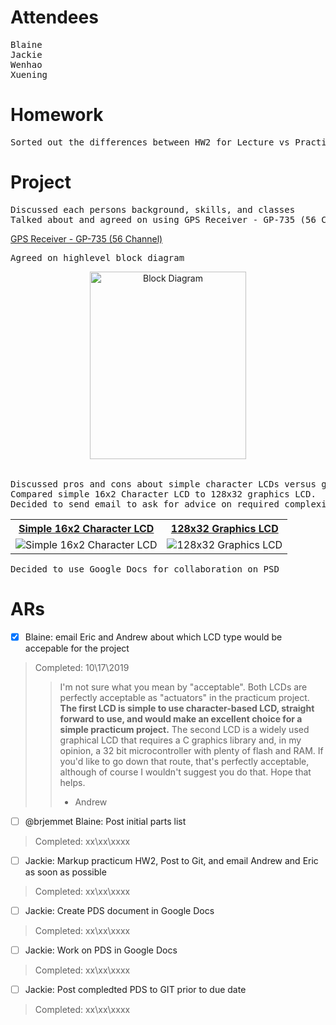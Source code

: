 # Attendees
<pre>
Blaine
Jackie
Wenhao
Xuening
</pre>

# Homework
<pre>
Sorted out the differences between HW2 for Lecture vs Practicum
</pre>

# Project
<pre>
Discussed each persons background, skills, and classes
Talked about and agreed on using GPS Receiver - GP-735 (56 Channel)
</pre

<table>
  <tr>
    <th><a href="https://www.sparkfun.com/products/13670" title="GPS Receiver - GP-735 (56 Channel)">GPS Receiver - GP-735 (56 Channel)</a></th>
  </tr>
</table>

<pre>
Agreed on highlevel block diagram 
</pre>

<center>
<table>
  <tr>
    <img src="https://github.com/liujiaq1/ECE411-Team9/blob/master/Meetings/10-17-2019/BlockDiagram.png" alt="Block Diagram" width="250" height="300">
  </tr>
</table>
</center>

<pre>
Discussed pros and cons about simple character LCDs versus graphic LCDs. 
Compared simple 16x2 Character LCD to 128x32 graphics LCD. 
Decided to send email to ask for advice on required complexity of the project. 
</pre>

<table>
  <tr>
    <th><a href="https://www.sparkfun.com/products/14073/" title="Simple 16x2 Character LCD">Simple 16x2 Character LCD</a></th> 
    <th><a href="https://www.digikey.com/product-detail/en/newhaven-display-intl/NHD-C12832A1Z-NSW-BBW-3V3/NHD-C12832A1Z-NSW-BBW-3V3-ND/2059235/" title="128x32 Graphics LCD">128x32 Graphics LCD</a></th>
  </tr>
  <tr>
    <td>
      <img src="https://github.com/liujiaq1/ECE411-Team9/blob/master/Meetings/10-17-2019/LCD1.png" alt="Simple 16x2 Character LCD">
    </td>
    <td>
      <img src="https://github.com/liujiaq1/ECE411-Team9/blob/master/Meetings/10-17-2019/LCD2.png" alt="128x32 Graphics LCD">
    </td>
  </tr>
</table>

<pre>
Decided to use Google Docs for collaboration on PSD
</pre>






# ARs

- [x] Blaine: email Eric and Andrew about which LCD type would be accepable for the project 
> Completed: 10\17\2019
>> I'm not sure what you mean by "acceptable". Both LCDs are perfectly acceptable as "actuators" in the practicum project.
**The first LCD is simple to use character-based LCD, straight forward to use, and would make an excellent choice for a simple practicum project.**
The second LCD is a widely used graphical LCD that requires a C graphics library and, in my opinion, a 32 bit microcontroller with plenty of flash and RAM. If you'd like to go down that route, that's perfectly acceptable, although of course I wouldn't suggest you do that.
Hope that helps.
>> - Andrew
>

- [ ] @brjemmet Blaine:  Post initial parts list
> Completed: xx\xx\xxxx
>

- [ ] Jackie:  Markup practicum HW2, Post to Git, and email Andrew and Eric as soon as possible
> Completed: xx\xx\xxxx
>

- [ ] Jackie:  Create PDS document in Google Docs
> Completed: xx\xx\xxxx
>

 - [ ] Jackie:  Work on PDS in Google Docs
> Completed: xx\xx\xxxx
>

- [ ] Jackie:  Post compledted PDS to GIT prior to due date
> Completed: xx\xx\xxxx
>





